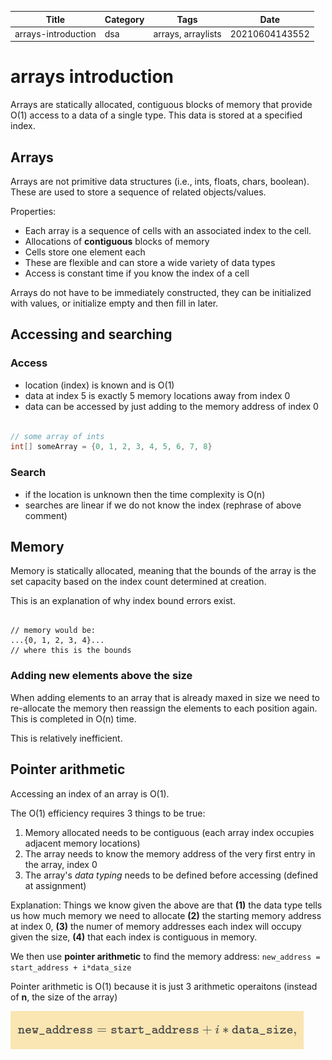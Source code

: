 |  Title | Category  | Tags  | Date |
| ------------ | ------------ | ------------ | ----|
| arrays-introduction | dsa  | arrays, arraylists  | 20210604143552 |

# arrays introduction
Arrays are statically allocated, contiguous blocks of memory that provide O(1)
access to a data of a single type. This data is stored at a specified index.

## Arrays
Arrays are not primitive data structures (i.e., ints, floats, chars, boolean). These are used
to store a sequence of related objects/values.

Properties:
* Each array is a sequence of cells with an associated index to the cell.
* Allocations of **contiguous** blocks of memory
* Cells store one element each
* These are flexible and can store a wide variety of data types
* Access is constant time if you know the index of a cell

Arrays do not have to be immediately constructed, they can be initialized with
values, or initialize empty and then fill in later.

## Accessing and searching

### Access
* location (index) is known and is O(1)
* data at index 5 is exactly 5 memory locations away from index 0
* data can be accessed by just adding to the memory address of index 0

```java

// some array of ints
int[] someArray = {0, 1, 2, 3, 4, 5, 6, 7, 8}

```

### Search
* if the location is unknown then the time complexity is O(n)
* searches are linear if we do not know the index (rephrase of above comment)

## Memory
Memory is statically allocated, meaning that the bounds of the array is
the set capacity based on the index count determined at creation.

This is an explanation of why index bound errors exist.

```

// memory would be:
...{0, 1, 2, 3, 4}...
// where this is the bounds

```

### Adding new elements above the size
When adding elements to an array that is already maxed in size we need to re-allocate the memory
then reassign the elements to each position again. This is completed in O(n) time.

This is relatively inefficient.

## Pointer arithmetic
Accessing an index of an array is O(1).

The O(1) efficiency requires 3 things to be true:
1. Memory allocated needs to be contiguous (each array index occupies adjacent memory locations)
1. The array needs to know the memory address of the very first entry in the array, index 0
1. The array's *data typing* needs to be defined before accessing (defined at assignment)

Explanation:
Things we know given the above are that **(1)** the data type tells us how much memory we need to allocate
**(2)** the starting memory address at index 0, **(3)** the numer of memory addresses each
index will occupy given the size, **(4)** that each index is contiguous in memory.

We then use **pointer arithmetic** to find the memory address:
`new_address = start_address + i*data_size`

Pointer arithmetic is O(1) because it is just 3 arithmetic operaitons (instead of **n**, the size of the array)

![Pointer arithmetic equation](./20210609203119-img-1.png)

